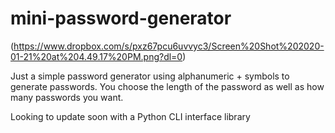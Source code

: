 # mini-password-generator
(https://www.dropbox.com/s/pxz67pcu6uvvyc3/Screen%20Shot%202020-01-21%20at%204.49.17%20PM.png?dl=0)

Just a simple password generator using alphanumeric + symbols to generate passwords. You choose the length of the password
as well as how many passwords you want.

Looking to update soon with a Python CLI interface library
